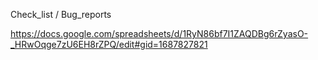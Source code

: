 Check_list / Bug_reports

https://docs.google.com/spreadsheets/d/1RyN86bf7I1ZAQDBg6rZyasO-_HRwOqge7zU6EH8rZPQ/edit#gid=1687827821
